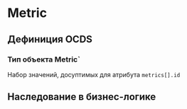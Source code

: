 # Metric
## Дефиниция OCDS
[](/schema/definitions/Metric/Metric.schema.json)
### Тип объекта Metric`
Набор значений, досуптимых для атрибута `metrics[].id`
[](/schema/codelists/metricIdentifiers.csv)
## Наследование в бизнес-логике
[](/schema/definitions/Metric/defs/cpTenderItemTarget.schema.json)
